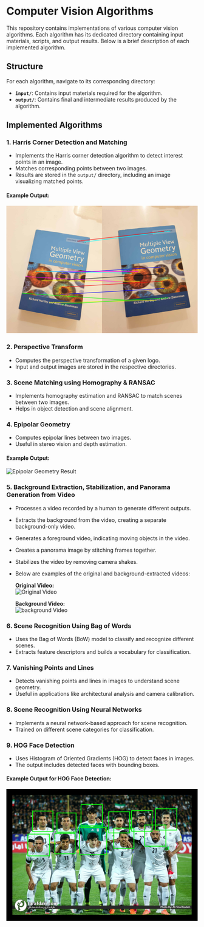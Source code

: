 # Computer Vision Algorithms

This repository contains implementations of various computer vision algorithms. Each algorithm has its dedicated directory containing input materials, scripts, and output results. Below is a brief description of each implemented algorithm.

## Structure
For each algorithm, navigate to its corresponding directory:
- **`input/`**: Contains input materials required for the algorithm.
- **`output/`**: Contains final and intermediate results produced by the algorithm.

## Implemented Algorithms

### 1. Harris Corner Detection and Matching
- Implements the Harris corner detection algorithm to detect interest points in an image.
- Matches corresponding points between two images.
- Results are stored in the `output/` directory, including an image visualizing matched points.

#### Example Output:
![Harris Corner Detection and Matching Result](/Harris%20Corner%20Detection%20and%20Matching/Output/res11.jpg.jpg)

### 2. Perspective Transform
- Computes the perspective transformation of a given logo.
- Input and output images are stored in the respective directories.

### 3. Scene Matching using Homography & RANSAC
- Implements homography estimation and RANSAC to match scenes between two images.
- Helps in object detection and scene alignment.

### 4. Epipolar Geometry
- Computes epipolar lines between two images.
- Useful in stereo vision and depth estimation.

#### Example Output:
![Epipolar Geometry Result](/Epipolar%20Geometry%20/Output/res08.jpg)



### 5. Background Extraction, Stabilization, and Panorama Generation from Video
- Processes a video recorded by a human to generate different outputs.
- Extracts the background from the video, creating a separate background-only video.
- Generates a foreground video, indicating moving objects in the video.
- Creates a panorama image by stitching frames together.
- Stabilizes the video by removing camera shakes.
- Below are examples of the original and background-extracted videos:
  

  **Original Video:**  
  ![Original Video](/Creating%20Panorama%20from%20Video%20Background%20Extraction%20&%20Stabilization/Input/output_original.gif)


  **Background Video:**  
  ![background Video](/Creating%20Panorama%20from%20Video%20Background%20Extraction%20&%20Stabilization/Output/output_background.gif)


### 6. Scene Recognition Using Bag of Words
- Uses the Bag of Words (BoW) model to classify and recognize different scenes.
- Extracts feature descriptors and builds a vocabulary for classification.

### 7. Vanishing Points and Lines
- Detects vanishing points and lines in images to understand scene geometry.
- Useful in applications like architectural analysis and camera calibration.

### 8. Scene Recognition Using Neural Networks
- Implements a neural network-based approach for scene recognition.
- Trained on different scene categories for classification.

### 9. HOG Face Detection
- Uses Histogram of Oriented Gradients (HOG) to detect faces in images.
- The output includes detected faces with bounding boxes.

#### Example Output for HOG Face Detection:
![HOG Face Detection Result](/%20HOG%20Face%20Detection/Output/res4.jpg)

